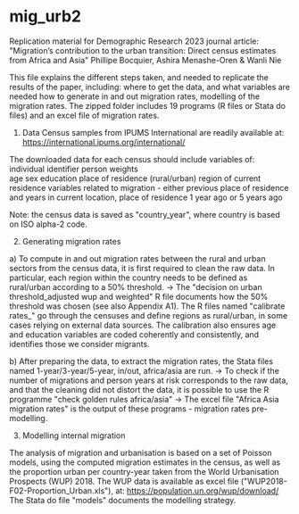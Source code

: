 # mig_urb2

Replication material for Demographic Research 2023 journal article:
	"Migration’s contribution to the urban transition: Direct census estimates from Africa and Asia"
	Phillipe Bocquier, Ashira Menashe-Oren & Wanli Nie

This file explains the different steps taken, and needed to replicate the results of the paper, including:
	 where to get the data, and what variables are needed 
	 how to generate in and out migration rates,
	 modelling of the migration rates.
The zipped folder includes 19 programs (R files or Stata do files) and an excel file of migration rates.

1. Data
Census samples from IPUMS International are readily available at:
https://international.ipums.org/international/

The downloaded data for each census should include variables of:
	individual identifier
	person weights	
	age
	sex
	education
	place of residence (rural/urban)
	region of current residence
	variables related to migration - either previous place of residence and years in current location, place of residence 1 year ago or 5 years ago
	
Note: the census data is saved as "country_year", where country is based on ISO alpha-2 code. 

2. Generating migration rates

a) To compute in and out migration rates between the rural and urban sectors from the census data, it is first required to clean the raw data.
   In particular, each region within the country needs to be defined as rural/urban according to a 50% threshold. 
	-> The "decision on urban threshold_adjusted wup and weighted" R file documents how the 50% threshold was chosen (see also Appendix A1).
   The R files named "calibrate rates_" go through the censuses and define regions as rural/urban, in some cases relying on external data sources.
   The calibration also ensures age and education variables are coded coherently and consistently, and identifies those we consider migrants.

b) After preparing the data, to extract the migration rates, the Stata files named 1-year/3-year/5-year, in/out, africa/asia are run.
	-> To check if the number of migrations and person years at risk corresponds to the raw data, and that the cleaning did not distort the data,
	 it is possible to use the R programme "check golden rules africa/asia" 
	-> The excel file "Africa Asia migration rates" is the output of these programs - migration rates pre-modelling.

3. Modelling internal migration

The analysis of migration and urbanisation is based on a set of Poisson models, using the computed migration estimates in the census, 
as well as the proportion urban per country-year taken from the World Urbanisation Prospects (WUP) 2018. 
The WUP data is available as excel file ("WUP2018-F02-Proportion_Urban.xls"), at: https://population.un.org/wup/download/
The Stata do file "models" documents the modelling strategy.
